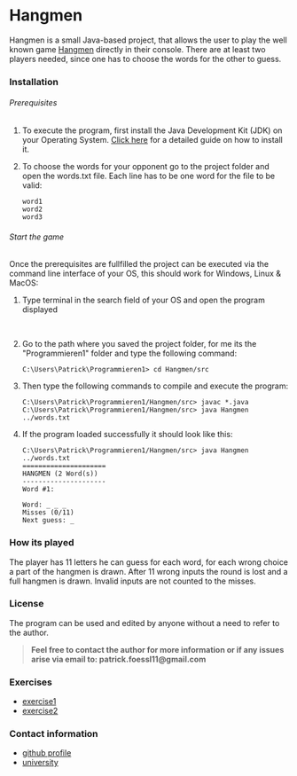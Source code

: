 # Hangmen

Hangmen is a small Java-based project, that allows the user to play the well known game [Hangmen][hm] directly in their console. There are at least two players needed, since one has to choose the words for the other to guess.

### Installation 

###### Prerequisites
1. To execute the program, first install the Java Development Kit (JDK) on your Operating System.
 [Click here][jdk] for a detailed guide on how to install it.

2. To choose the words for your opponent go to the project folder and open the words.txt file. Each line has to be one word for the file to be valid:
    ```shell
    word1
    word2
    word3
   ```
   
###### Start the game
Once the prerequisites are fullfilled the project can be executed via the command line interface of your OS, this should work for Windows, Linux & MacOS:

1. Type terminal in the search field of your OS and open the program displayed
</br>

2. Go to the path where you saved the project folder, for me its the "Programmieren1" folder and type the following command: 
    ```shell
    C:\Users\Patrick\Programmieren1> cd Hangmen/src
   ```
   
3. Then type the following commands to compile and execute the program:
    ```shell
    C:\Users\Patrick\Programmieren1/Hangmen/src> javac *.java
    C:\Users\Patrick\Programmieren1/Hangmen/src> java Hangmen ../words.txt
   ```
   
4. If the program loaded successfully it should look like this:
    ```shell
    C:\Users\Patrick\Programmieren1/Hangmen/src> java Hangmen ../words.txt
    =====================
    HANGMEN (2 Word(s))
    ---------------------
    Word #1:
    
    Word: _ _ _
    Misses (0/11)
    Next guess: _
    ```
    
### How its played
The player has 11 letters he can guess for each word, for each wrong choice a part of the hangmen is drawn. After 11 wrong inputs the round is lost and a full hangmen is drawn. Invalid inputs are not counted to the misses. 

### License
The program can be used and edited by anyone without a need to refer to the author.

> __Feel free to contact the author for more information or if any issues arise via email to: patrick.foessl11@gmail.com__

### Exercises
- [exercise1][ue1]
- [exercise2][ue2]

### Contact information

- [github profile][github]
- [university][uni]



[hm]: <https://dictionary.cambridge.org/dictionary/english/hangman>
[jdk]: <https://www3.ntu.edu.sg/home/ehchua/programming/howto/jdk_howto.html>
[ue1]: exercise1.md
[ue2]: exercise2.md
[github]: https://github.com/patinfo98
[uni]: https://www.fh-joanneum.at/

